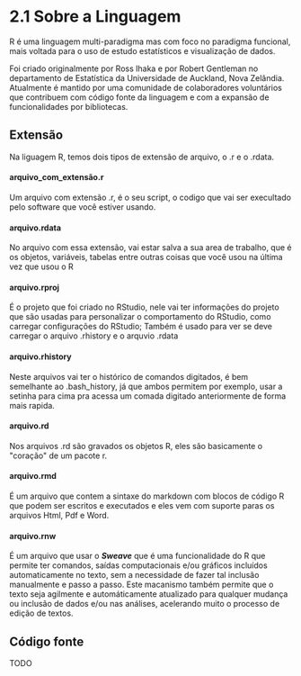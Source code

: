 # 2.1 Sobre a Linguagem

R é uma linguagem multi-paradigma mas com foco no paradigma funcional, mais voltada para o uso de estudo estatísticos e visualização de dados.

Foi criado originalmente por Ross Ihaka e por Robert Gentleman no departamento de Estatística da Universidade de Auckland, Nova Zelândia. Atualmente é mantido por uma comunidade de colaboradores voluntários que contribuem com código fonte da linguagem e com a expansão de funcionalidades por bibliotecas.

## Extensão

Na liguagem R, temos dois tipos de extensão de arquivo, o .r e o .rdata.

#### arquivo_com_extensão.r 
Um arquivo com extensão .r, é o seu script, o codigo que vai ser execultado pelo software que você estiver usando.

#### arquivo.rdata
No arquivo com essa extensão, vai estar salva a sua area de trabalho, que é os objetos, variáveis, tabelas entre outras coisas que você usou na última vez que usou o R

#### arquivo.rproj
É o projeto que foi criado no RStudio, nele vai ter informações do projeto que são usadas para personalizar o comportamento do RStudio, como carregar configurações do RStudio; Também é usado para ver se deve carregar o arquivo .rhistory e o arquvio .rdata

#### arquivo.rhistory
Neste arquivos vai ter o histórico de comandos digitados, é bem semelhante ao .bash_history, já que ambos permitem por exemplo, usar a setinha para cima pra acessa um comada digitado anteriormente de forma mais rapida.

#### arquivo.rd
Nos arquivos .rd são gravados os objetos R, eles são basicamente o "coração" de um pacote r.

#### arquivo.rmd
É um arquivo que contem a sintaxe do markdown com blocos de código R que podem ser escritos e executados e eles vem com suporte paras os arquivos Html, Pdf e Word.

#### arquivo.rnw
É um arquivo que usar o _**Sweave**_ que é uma funcionalidade do R que permite  ter comandos, saídas computacionais e/ou gráficos incluídos automaticamente no texto, sem a necessidade de fazer tal inclusão manualmente e passo a passo. Este macanismo também permite que o texto seja agilmente e automáticamente atualizado para qualquer mudança ou inclusão de dados e/ou nas análises, acelerando muito o processo de edição de textos.


## Código fonte

TODO
